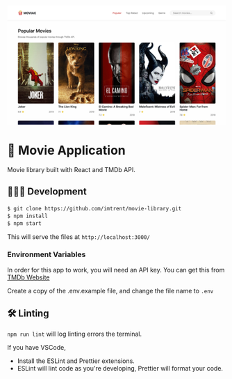 <img src="./preview.jpg" alt="Movie app preview">

# 🍿 Movie Application

Movie library built with React and TMDb API.

## 👨🏻‍💻 Development

```bash
$ git clone https://github.com/imtrent/movie-library.git
$ npm install
$ npm start
```

This will serve the files at `http://localhost:3000/`

### Environment Variables
In order for this app to work, you will need an API key. You can get this from [TMDb Website](https://developers.themoviedb.org/3/getting-started/introduction)

Create a copy of the .env.example file, and change the file name to `.env`


## 🛠 Linting

`npm run lint` will log linting errors the terminal.

If you have VSCode,
-   Install the ESLint and Prettier extensions.
-   ESLint will lint code as you're developing, Prettier will format your code.
